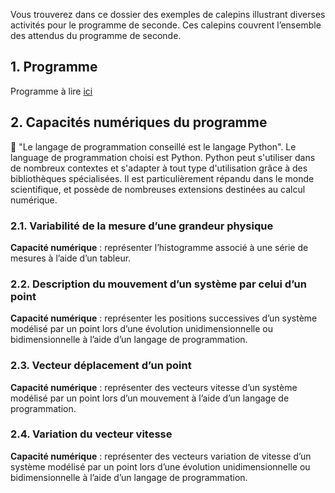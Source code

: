 Vous trouverez dans ce dossier des exemples de calepins illustrant diverses activités pour le programme de seconde. Ces calepins couvrent l’ensemble des attendus du programme de seconde.

## 1. Programme
Programme à lire [ici](http://cache.media.eduscol.education.fr/file/Consultations2018-2019/79/0/PPL18_Physique-chimie_COM_2e_1024790.pdf)

## 2. Capacités numériques du programme
:snake: "Le langage de programmation conseillé est le langage Python".
Le language de programmation choisi est Python. Python peut s'utiliser dans de nombreux contextes et s'adapter à tout type d'utilisation grâce à des bibliothèques spécialisées. Il est particulièrement répandu dans le monde scientifique, et possède de nombreuses extensions destinées au calcul numérique.

### 2.1. Variabilité de la mesure d’une grandeur physique

**Capacité numérique** : représenter l’histogramme associé à une série de mesures à l’aide d’un tableur.

### 2.2. Description du mouvement d’un système par celui d’un point

**Capacité numérique** : représenter les positions successives d’un système modélisé par un point lors d’une évolution unidimensionnelle ou bidimensionnelle à l’aide d’un langage de programmation.

### 2.3. Vecteur déplacement d’un point

**Capacité numérique** : représenter des vecteurs vitesse d’un système modélisé par un point lors d’un mouvement à l’aide d’un langage de programmation.

### 2.4. Variation du vecteur vitesse

**Capacité numérique** : représenter des vecteurs variation de vitesse d’un système modélisé par un point lors d’une évolution unidimensionnelle ou bidimensionnelle à l’aide d’un langage de programmation.
